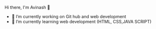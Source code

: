 Hi there, I'm Avinash 👋
- 🔭 I’m currently working on Git hub and web development
- 🌱 I’m currently learning web development (HTML, CSS,JAVA SCRIPT)
